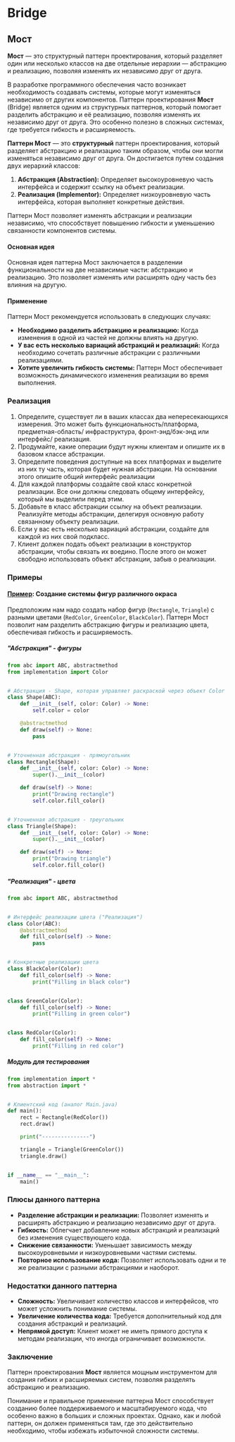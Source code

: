 # Bridge

## Мост

**Мост** — это структурный паттерн проектирования, который разделяет один или несколько классов на две отдельные
иерархии — абстракцию и реализацию, позволяя изменять их независимо друг от друга.

В разработке программного обеспечения часто возникает необходимость создавать системы, которые могут изменяться
независимо от других компонентов. Паттерн проектирования **Мост** (Bridge) является одним из структурных паттернов,
который помогает разделить абстракцию и её реализацию, позволяя изменять их независимо друг от друга. Это особенно
полезно в сложных системах, где требуется гибкость и расширяемость.

**Паттерн Мост** — это **структурный** паттерн проектирования, который разделяет абстракцию и реализацию таким образом,
чтобы они могли изменяться независимо друг от друга. Он достигается путем создания двух иерархий классов:

1. **Абстракция (Abstraction):** Определяет высокоуровневую часть интерфейса и содержит ссылку на объект реализации.
2. **Реализация (Implementor):** Определяет низкоуровневую часть интерфейса, которая выполняет конкретные действия.

Паттерн Мост позволяет изменять абстракции и реализации независимо, что способствует повышению гибкости и уменьшению
связанности компонентов системы.

#### Основная идея

Основная идея паттерна Мост заключается в разделении функциональности на две независимые части: абстракцию и реализацию.
Это позволяет изменять или расширять одну часть без влияния на другую.

#### Применение

Паттерн Мост рекомендуется использовать в следующих случаях:

- **Необходимо разделить абстракцию и реализацию:** Когда изменения в одной из частей не должны влиять на другую.
- **У вас есть несколько вариаций абстракций и реализаций:** Когда необходимо сочетать различные абстракции с различными
  реализациями.
- **Хотите увеличить гибкость системы:** Паттерн Мост обеспечивает возможность динамического изменения реализации во
  время выполнения.

### Реализация

1. Определите, существует ли в ваших классах два непересекающихся измерения. Это может быть функциональность/платформа,
   предметная-область/ инфраструктура, фронт-энд/бэк-энд или интерфейс/ реализация.
2. Продумайте, какие операции будут нужны клиентам и опишите их в базовом классе абстракции.
3. Определите поведения доступные на всех платформах и выделите из них ту часть, которая будет нужная абстракции. На
   основании этого опишите общий интерфейс реализации
4. Для каждой платформы создайте свой класс конкретной реализации. Все они должны следовать общему интерфейсу, который
   мы выделили перед этим.
5. Добавьте в класс абстракции ссылку на объект реализации. Реализуйте методы абстракции, делегируя основную работу
   связанному объекту реализации.
6. Если у вас есть несколько вариаций абстракции, создайте для каждой из них свой подкласс.
7. Клиент должен подать объект реализации в конструктор абстракции, чтобы связать их воедино. После этого он может
   свободно использовать объект абстракции, забыв о реализации.

### Примеры

#### [Пример](code/main.py): Создание системы фигур различного окраса

Предположим нам надо создать набор фигур (```Rectangle```, ```Triangle```) с разными
цветами (```RedColor```, ```GreenColor```, ```BlackColor```). Паттерн Мост позволит нам разделить абстракцию фигуры и
реализацию цвета, обеспечивая гибкость и расширяемость.

##### "Абстракция" - фигуры

```python
from abc import ABC, abstractmethod
from implementation import Color


# Абстракция - Shape, которая управляет раскраской через объект Color
class Shape(ABC):
    def __init__(self, color: Color) -> None:
        self.color = color

    @abstractmethod
    def draw(self) -> None:
        pass


# Уточненная абстракция - прямоугольник
class Rectangle(Shape):
    def __init__(self, color: Color) -> None:
        super().__init__(color)

    def draw(self) -> None:
        print("Drawing rectangle")
        self.color.fill_color()


# Уточненная абстракция - треугольник
class Triangle(Shape):
    def __init__(self, color: Color) -> None:
        super().__init__(color)

    def draw(self) -> None:
        print("Drawing triangle")
        self.color.fill_color()

```

##### "Реализация" - цвета

```python
from abc import ABC, abstractmethod


# Интерфейс реализации цвета ("Реализация")
class Color(ABC):
    @abstractmethod
    def fill_color(self) -> None:
        pass


# Конкретные реализации цвета
class BlackColor(Color):
    def fill_color(self) -> None:
        print("Filling in black color")


class GreenColor(Color):
    def fill_color(self) -> None:
        print("Filling in green color")


class RedColor(Color):
    def fill_color(self) -> None:
        print("Filling in red color")

```

##### Модуль для тестирования

```python
from implementation import *
from abstraction import *


# Клиентский код (аналог Main.java)
def main():
    rect = Rectangle(RedColor())
    rect.draw()

    print("---------------")

    triangle = Triangle(GreenColor())
    triangle.draw()


if __name__ == "__main__":
    main()
```

### Плюсы данного паттерна

- **Разделение абстракции и реализации:** Позволяет изменять и расширять абстракцию и реализацию независимо друг от
  друга.
- **Гибкость:** Облегчает добавление новых абстракций и реализаций без изменения существующего кода.
- **Снижение связанности:** Уменьшает зависимость между высокоуровневыми и низкоуровневыми частями системы.
- **Повторное использование кода:** Позволяет использовать одни и те же реализации с разными абстракциями и наоборот.

### Недостатки данного паттерна

- **Сложность:** Увеличивает количество классов и интерфейсов, что может усложнить понимание системы.
- **Увеличение количества кода:** Требуется дополнительный код для создания абстракций и реализаций.
- **Непрямой доступ:** Клиент может не иметь прямого доступа к методам реализации, что иногда ограничивает возможности.

### Заключение

Паттерн проектирования **Мост** является мощным инструментом для создания гибких и расширяемых систем, позволяя
разделять абстракцию и реализацию.

Понимание и правильное применение паттерна Мост способствует созданию более поддерживаемого и масштабируемого кода, что
особенно важно в больших и сложных проектах. Однако, как и любой паттерн, он должен применяться там, где это
действительно необходимо, чтобы избежать избыточной сложности системы.
